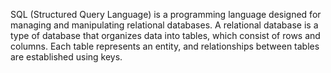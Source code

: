 SQL (Structured Query Language) is a programming language designed for managing and manipulating relational databases. A relational database is a type of database that organizes data into tables, which consist of rows and columns. Each table represents an entity, and relationships between tables are established using keys.
